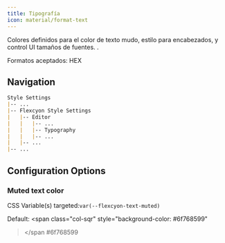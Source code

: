 ```yaml
---
title: Tipografía
icon: material/format-text
---
```


Colores definidos para el color de texto mudo, estilo para encabezados, y control UI
tamaños de fuentes.
.

Formatos aceptados: HEX

## Navigation

```md
Style Settings
|-- ...
|-- Flexcyon Style Settings
|   |-- Editor
|   |   |-- ...
|   |   |-- Typography
|   |   |-- ...
|   |-- ...
|-- ...
```

## Configuration Options

### Muted text color

CSS Variable(s) targeted:`var(--flexcyon-text-muted)`

Default:
<span class="col-sqr" style="background-color: #6f768599"
></span
>#6f768599
